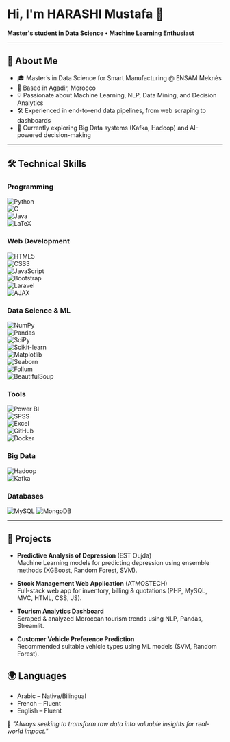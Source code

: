 # Hi, I'm HARASHI Mustafa 👋  

**Master's student in Data Science • Machine Learning Enthusiast**  

---

## 🚀 About Me  
- 🎓 Master’s in Data Science for Smart Manufacturing @ ENSAM Meknès  
- 📍 Based in Agadir, Morocco  
- 💡 Passionate about Machine Learning, NLP, Data Mining, and Decision Analytics  
- 🛠 Experienced in end-to-end data pipelines, from web scraping to dashboards  
- 🌱 Currently exploring Big Data systems (Kafka, Hadoop) and AI-powered decision-making  

---

## 🛠 Technical Skills  

### Programming  
![Python](https://img.shields.io/badge/Python-3776AB?style=for-the-badge&logo=python&logoColor=white)  
![C](https://img.shields.io/badge/C-00599C?style=for-the-badge&logo=c&logoColor=white)  
![Java](https://img.shields.io/badge/Java-007396?style=for-the-badge&logo=openjdk&logoColor=white)  
![LaTeX](https://img.shields.io/badge/LaTeX-008080?style=for-the-badge&logo=latex&logoColor=white)  

### Web Development  
![HTML5](https://img.shields.io/badge/HTML5-E34F26?style=for-the-badge&logo=html5&logoColor=white)  
![CSS3](https://img.shields.io/badge/CSS3-1572B6?style=for-the-badge&logo=css3&logoColor=white)  
![JavaScript](https://img.shields.io/badge/JavaScript-F7DF1E?style=for-the-badge&logo=javascript&logoColor=black)  
![Bootstrap](https://img.shields.io/badge/Bootstrap-7952B3?style=for-the-badge&logo=bootstrap&logoColor=white)  
![Laravel](https://img.shields.io/badge/Laravel-FF2D20?style=for-the-badge&logo=laravel&logoColor=white)  
![AJAX](https://img.shields.io/badge/AJAX-007ACC?style=for-the-badge&logo=azuredevops&logoColor=white)  

### Data Science & ML  
![NumPy](https://img.shields.io/badge/NumPy-013243?style=for-the-badge&logo=numpy&logoColor=white)  
![Pandas](https://img.shields.io/badge/Pandas-150458?style=for-the-badge&logo=pandas&logoColor=white)  
![SciPy](https://img.shields.io/badge/SciPy-8CAAE6?style=for-the-badge&logo=scipy&logoColor=white)  
![Scikit-learn](https://img.shields.io/badge/Scikit--learn-F7931E?style=for-the-badge&logo=scikitlearn&logoColor=white)  
![Matplotlib](https://img.shields.io/badge/Matplotlib-ffffff?style=for-the-badge&logo=plotly&logoColor=black)  
![Seaborn](https://img.shields.io/badge/Seaborn-2E4A62?style=for-the-badge&logo=python&logoColor=white)  
![Folium](https://img.shields.io/badge/Folium-77B829?style=for-the-badge&logo=leaflet&logoColor=white)  
![BeautifulSoup](https://img.shields.io/badge/BeautifulSoup-5B4638?style=for-the-badge&logo=python&logoColor=white)  

### Tools  
![Power BI](https://img.shields.io/badge/Power_BI-F2C811?style=for-the-badge&logo=powerbi&logoColor=black)  
![SPSS](https://img.shields.io/badge/SPSS-006699?style=for-the-badge&logo=ibm&logoColor=white)  
![Excel](https://img.shields.io/badge/Excel-217346?style=for-the-badge&logo=microsoft-excel&logoColor=white)  
![GitHub](https://img.shields.io/badge/GitHub-181717?style=for-the-badge&logo=github&logoColor=white)  
![Docker](https://img.shields.io/badge/Docker-2496ED?style=for-the-badge&logo=docker&logoColor=white)  

### Big Data  
![Hadoop](https://img.shields.io/badge/Hadoop-66CCFF?style=for-the-badge&logo=apachehadoop&logoColor=black)  
![Kafka](https://img.shields.io/badge/Kafka-231F20?style=for-the-badge&logo=apachekafka&logoColor=white)  

### Databases  
![MySQL](https://img.shields.io/badge/MySQL-4479A1?style=for-the-badge&logo=mysql&logoColor=white)  ![MongoDB](https://img.shields.io/badge/MongoDB-47A248?style=for-the-badge&logo=mongodb&logoColor=white)  

---

## 📂 Projects  

- **Predictive Analysis of Depression** (EST Oujda)  
  Machine Learning models for predicting depression using ensemble methods (XGBoost, Random Forest, SVM).  

- **Stock Management Web Application** (ATMOSTECH)  
  Full-stack web app for inventory, billing & quotations (PHP, MySQL, MVC, HTML, CSS, JS).  

- **Tourism Analytics Dashboard**  
  Scraped & analyzed Moroccan tourism trends using NLP, Pandas, Streamlit.  

- **Customer Vehicle Preference Prediction**  
  Recommended suitable vehicle types using ML models (SVM, Random Forest).  

## 🌍 Languages  
- Arabic – Native/Bilingual  
- French – Fluent  
- English – Fluent  

💬 *"Always seeking to transform raw data into valuable insights for real-world impact."*  
